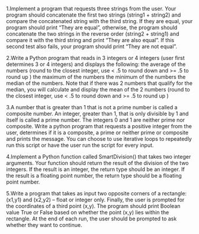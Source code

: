 1.Implement a program that requests three strings from the user. Your program should concatenate the first two strings (string1 + string2) and compare the 
concatenated string with the third string. If they are equal, your program should print “They are equal”, otherwise, the program should concatenate the two 
strings in the reverse order (string2 + string1) and compare it with the third string and print “They are also equal”. If this second test also fails, your 
program should print “They are not equal”. 

2.Write a Python program that reads in 3 integers or 4 integers (user first determines 3 or 4 integers) and displays the following:
the average of the numbers (round to the closest integer, use < .5 to round down and >= .5 to round up )
the maximum of the numbers
the minimum of the numbers
the median of the numbers. Note that if there was 2 numbers that qualify for the median, you will calculate and display the mean of the 2 numbers 
(round to the closest integer, use < .5 to round down and >= .5 to round up )

3.A number that is greater than 1 that is not a prime number is called a composite number. An integer, greater than 1, that is only divisible by 1 and itself 
is called a prime number. The integers 0 and 1 are neither prime nor composite. Write a python program that requests a positive integer from the user, 
determines if it is a composite, a prime or neither prime or composite and prints the message. You can choose to use iterative loops to repeatedly run this 
script or have the user run the script for every input. 

4.Implement a Python function called SmartDivision() that takes two integer arguments. Your function should return the result of the division of the two integers. 
If the result is an integer, the return type should be an integer. If the result is a floating point number, the return type should be a floating point number.

5.Write a program that takes as input two opposite corners of a rectangle: (x1,y1) and (x2,y2) – float or integer only. Finally, the user is prompted for the 
coordinates of a third point (x,y). The program should print Boolean value True or False based on whether the point (x,y) lies within the rectangle. At the 
end of each run, the user should be prompted to ask whether they want to continue.
